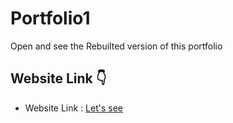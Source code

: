 # Portfolio1

Open and see the Rebuilted version of this portfolio

<h2 align= "left"><b>Website Link 👇</b></h2>

- Website Link : <a href="https://VPTECH-programmer.github.io/Portfolio1-Rebuilted/" target="_blank">Let's see</a>
 
